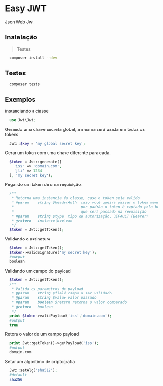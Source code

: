 # Easy JWT
Json Web Jwt

## Instalação
> Testes
```sh
  composer install --dev
```

## Testes
```sh
  composer tests
```

## Exemplos
Instanciando a classe
```php
  use Jwt\Jwt;
```
Gerando uma chave secreta global, a mesma será usada em todos os tokens
```php
  Jwt::$key = 'my global secret key';
```
Gerar um token com uma chave diferente para cada.
```php
  $token = Jwt::generate([
    'iss' => 'domain.com',
    'jti' => 1234
  ], 'my secret key'); 
```
Pegando um token de uma requisição.
```php
  /**
   * Retorna uma instancia da classe, caso o token seja valido
   * @param    string $headerAuth  caso você queira passar o token manualmente,
   *                               por padrão o token é captado pelo header "Authorizarion"
   *                               que será passado na requisição.
   * @param    string $type  tipo de autorização, DEFAULT (Bearer)
   * @return   instance|boolean        
   */
  $token = Jwt::getToken();
```
Validando a assinatura
```php
  $token = Jwt::getToken();
  $token->validSignature('my secret key');
  #output
  boolean
```
Validando um campo do payload
```php
  $token = Jwt::getToken();
  /**
   * Valida os parametros do payload
   * @param    string $field campo a ser validado
   * @param    string $value valor passado
   * @param    boolean $return retorna o valor comparado
   * @return   boolean        
   */
  print $token->validPayload('iss','domain.com');
  #output
  true
```
Retora o valor de um campo payload
```php
  print Jwt::getToken()->getPayload('iss');
  #output
  domain.com
```
Setar um algoritimo de criptografia
```php
  Jwt::setAlg('sha512');
  #default
  sha256
```
